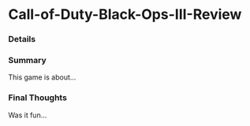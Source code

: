 # Call-of-Duty-Black-Ops-III-Review

### Details

### Summary
This game is about...

### Final Thoughts
Was it fun...
